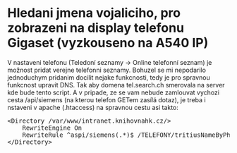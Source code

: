 # Hledani jmena vojaliciho, pro zobrazeni na display telefonu Gigaset (vyzkouseno na A540 IP)

V nastaveni telefonu (Teledoní seznamy -> Online telefonní seznam) je možnost pridat verejne telefonni seznamy. Bohuzel se mi nepodarilo jednoduchym pridanim docilit nejake funkcnosti, tedy je pro spravnou funkcnost upravit DNS. Tak aby domena tel.search.ch smerovala na server kde bude tento script. A v pripade, ze se vam nebude zamlouvat vychozi cesta /api/siemens (na kterou telefon GETem zasílá dotaz), je treba i nstaveni v apache (.htaccess) na spravnou cestu asi takto:
<pre>
&lt;Directory /var/www/intranet.knihovnahk.cz/&gt;
    RewriteEngine On
    RewriteRule ^aspi/siemens(.*)$ /TELEFONY/tritiusNameByPhone.php/$1 [L]
&lt;/Directory&gt;
</pre>
